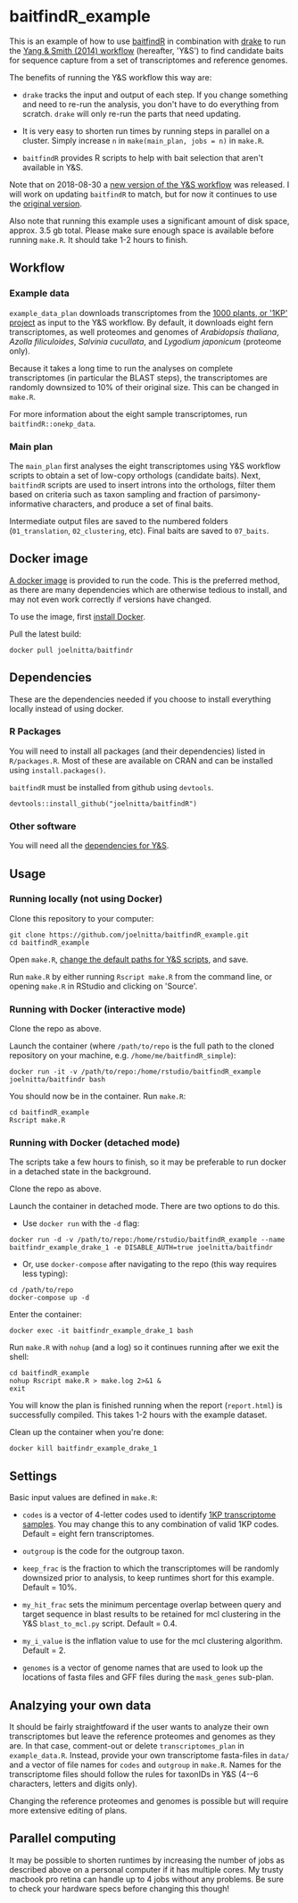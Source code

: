 # baitfindR_example

This is an example of how to use [baitfindR](https://github.com/joelnitta/baitfindR) in combination with [drake](https://github.com/ropensci/drake) to run the [Yang & Smith (2014) workflow](https://bitbucket.org/yangya/phylogenomic_dataset_construction) (hereafter, 'Y&S') to find candidate baits for sequence capture from a set of transcriptomes and reference genomes.

The benefits of running the Y&S workflow this way are:

- `drake` tracks the input and output of each step. If you change something and need to re-run the analysis, you don't have to do everything from scratch. `drake` will only re-run the parts that need updating.

- It is very easy to shorten run times by running steps in parallel on a cluster. Simply increase `n` in `make(main_plan, jobs = n)` in `make.R`.

- `baitfindR` provides R scripts to help with bait selection that aren't available in Y&S.

Note that on 2018-08-30 a [new version of the Y&S workflow](https://bitbucket.org/yanglab/phylogenomic_dataset_construction/) was released. I will work on updating `baitfindR` to match, but for now it continues to use the [original version](https://bitbucket.org/yangya/phylogenomic_dataset_construction).

Also note that running this example uses a significant amount of disk space, approx. 3.5 gb total. Please make sure enough space is available before running `make.R`. It should take 1-2 hours to finish.

## Workflow

### Example data

`example_data_plan` downloads transcriptomes from the [1000 plants, or '1KP' project](https://sites.google.com/a/ualberta.ca/onekp/) as input to the Y&S workflow. By default, it downloads eight fern transcriptomes, as well proteomes and genomes of *Arabidopsis thaliana*, *Azolla filiculoides*, *Salvinia cucullata*, and *Lygodium japonicum* (proteome only).

Because it takes a long time to run the analyses on complete transcriptomes (in particular the BLAST steps), the transcriptomes are randomly downsized to 10% of their original size. This can be changed in `make.R`.

For more information about the eight sample transcriptomes, run `baitfindR::onekp_data`.

### Main plan

The `main_plan` first analyses the eight transcriptomes using Y&S workflow scripts to obtain a set of low-copy orthologs (candidate baits). Next, `baitfindR` scripts are used to insert introns into the orthologs, filter them based on criteria such as taxon sampling and fraction of parsimony-informative characters, and produce a set of final baits.

Intermediate output files are saved to the numbered folders (`01_translation`, `02_clustering`, etc). Final baits are saved to `07_baits`.

## Docker image

[A docker image](https://hub.docker.com/r/joelnitta/baitfindr) is provided to run the code. This is the preferred method, as there are many dependencies which are otherwise tedious to install, and may not even work correctly if versions have changed.

To use the image, first [install Docker](https://docs.docker.com/install/).

Pull the latest build:

```
docker pull joelnitta/baitfindr
```

## Dependencies

These are the dependencies needed if you choose to install everything locally instead of using docker.

### R Packages

You will need to install all packages (and their dependencies) listed in `R/packages.R`. Most of these are available on CRAN and can be installed using `install.packages()`.

`baitfindR` must be installed from github using `devtools`.

```{r dependencies, eval=FALSE}
devtools::install_github("joelnitta/baitfindR")
```

### Other software

You will need all the [dependencies for Y&S](https://bitbucket.org/yangya/phylogenomic_dataset_construction/src/master/tutorials/part1_dependencies.md).

## Usage

### Running locally (not using Docker)

Clone this repository to your computer:

```
git clone https://github.com/joelnitta/baitfindR_example.git
cd baitfindR_example
```

Open `make.R`, [change the default paths for Y&S scripts](https://joelnitta.github.io/baitfindR/reference/set_ys_path.html), and save.

Run `make.R` by either running `Rscript make.R` from the command line, or opening `make.R` in RStudio and clicking on 'Source'.

### Running with Docker (interactive mode)

Clone the repo as above.

Launch the container (where `/path/to/repo` is the full path to the cloned repository on your machine, e.g. `/home/me/baitfindR_simple`):

```
docker run -it -v /path/to/repo:/home/rstudio/baitfindR_example joelnitta/baitfindr bash
```

You should now be in the container. Run `make.R`:

```
cd baitfindR_example
Rscript make.R
```

### Running with Docker (detached mode)

The scripts take a few hours to finish, so it may be preferable to run docker in a detached state in the background.

Clone the repo as above.

Launch the container in detached mode.  There are two options to do this. 

- Use `docker run` with the `-d` flag:
```
docker run -d -v /path/to/repo:/home/rstudio/baitfindR_example --name baitfindr_example_drake_1 -e DISABLE_AUTH=true joelnitta/baitfindr
```

- Or, use `docker-compose` after navigating to the repo (this way requires less typing):
```
cd /path/to/repo
docker-compose up -d
```

Enter the container:

```
docker exec -it baitfindr_example_drake_1 bash
```

Run `make.R` with `nohup` (and a log) so it continues running after we exit the shell:

```
cd baitfindR_example
nohup Rscript make.R > make.log 2>&1 &
exit
```

You will know the plan is finished running when the report (`report.html`) is successfully compiled. This takes 1-2 hours with the example dataset.

Clean up the container when you're done:

```
docker kill baitfindr_example_drake_1
```

## Settings

Basic input values are defined in `make.R`:

- `codes` is a vector of 4-letter codes used to identify [1KP transcriptome samples](http://www.onekp.com/samples/list.php). You may change this to any combination of valid 1KP codes. Default = eight fern transcriptomes.

- `outgroup` is the code for the outgroup taxon.

- `keep_frac` is the fraction to which the transcriptomes will be randomly downsized prior to analysis, to keep runtimes short for this example. Default = 10%.

- `my_hit_frac` sets the minimum percentage overlap between query and target sequence in blast results to be retained for mcl clustering in the Y&S `blast_to_mcl.py` script. Default = 0.4.

- `my_i_value` is the inflation value to use for the mcl clustering algorithm. Default = 2.

- `genomes` is a vector of genome names that are used to look up the locations of fasta files and GFF files during the `mask_genes` sub-plan.

## Analzying your own data

It should be fairly straightfoward if the user wants to analyze their own transcriptomes but leave the reference proteomes and genomes as they are. In that case, comment-out or delete `transcriptomes_plan` in `example_data.R`. Instead, provide your own transcriptome fasta-files in `data/` and a vector of file names for `codes` and `outgroup` in `make.R`. Names for the transcriptome files should follow the rules for taxonIDs in Y&S (4--6 characters, letters and digits only).

Changing the reference proteomes and genomes is possible but will require more extensive editing of plans.

## Parallel computing

It may be possible to shorten runtimes by increasing the number of jobs as described above on a personal computer if it has multiple cores. My trusty macbook pro retina can handle up to 4 jobs without any problems.  Be sure to check your hardware specs before changing this though!
